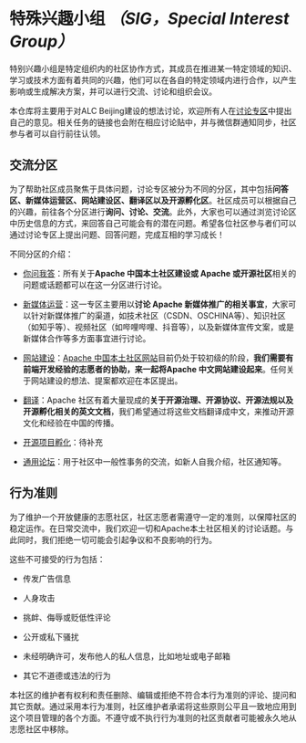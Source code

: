 # 特殊兴趣小组 _（SIG，Special Interest Group）_

特别兴趣小组是特定组织内的社区协作方式，其成员在推进某一特定领域的知识、学习或技术方面有着共同的兴趣，他们可以在各自的特定领域内进行合作，以产生影响或生成解决方案，并可以进行交流、讨论和组织会议。

本仓库将主要用于对ALC Beijing建设的想法讨论，欢迎所有人在[讨论专区](https://github.com/alc-beijing/SIG/discussions)中提出自己的意见。相关任务的链接也会附在相应讨论贴中，并与微信群通知同步，社区参与者可以自行前往认领。


## 交流分区

为了帮助社区成员聚焦于具体问题，讨论专区被分为不同的分区，其中包括**问答区、新媒体运营区、网站建设区、翻译区以及开源孵化区**。社区成员可以根据自己的兴趣，前往各个分区进行**询问、讨论、交流**。此外，大家也可以通过浏览讨论区中历史信息的方式，来回答自己可能会有的潜在问题。希望各位社区参与者们可以通过讨论专区上提出问题、回答问题，完成互相的学习成长！

不同分区的介绍：

- [你问我答](https://github.com/alc-beijing/SIG/discussions/categories/你问我答-q-a)：所有关于**Apache 中国本土社区建设或 Apache 或开源社区**相关的问题或话题都可以在这一分区进行讨论。


- [新媒体运营](https://github.com/alc-beijing/SIG/discussions/categories/新媒体运营)：这一专区主要用以**讨论 Apache 新媒体推广的相关事宜**，大家可以针对新媒体推广的渠道，如技术社区（CSDN、OSCHINA等）、知识社区（如知乎等）、视频社区（如哔哩哔哩、抖音等），以及新媒体宣传文案，或是新媒体合作等多方面事宜进行讨论。


- [网站建设](https://github.com/alc-beijing/SIG/discussions/categories/网站建设)：[Apache 中国本土社区网站](alc-beijing.github.io/alc-site/)目前仍处于较初级的阶段，**我们需要有前端开发经验的志愿者的协助，来一起将Apache 中文网站建设起来**。任何关于网站建设的想法、提案都欢迎在本区提出。


- [翻译](https://github.com/alc-beijing/SIG/discussions/categories/翻译相关话题)：Apache 社区有着大量现成的**关于开源治理、开源协议、开源法规以及开源孵化相关的英文文档**，我们希望通过将这些文档翻译成中文，来推动开源文化和经验在中国的传播。


- [开源项目孵化](https://github.com/alc-beijing/SIG/discussions/categories/开源项目孵化)：待补充


- [通用论坛](https://github.com/alc-beijing/SIG/discussions/categories/通用论坛)：用于社区中一般性事务的交流，如新人自我介绍，社区通知等。

## 行为准则

为了维护一个开放健康的志愿社区，社区志愿者需遵守一定的准则，以保障社区的稳定运作。在日常交流中，我们欢迎一切和Apache本土社区相关的讨论话题。与此同时，我们拒绝一切可能会引起争议和不良影响的行为。

这些不可接受的行为包括：

- 传发广告信息
 
- 人身攻击
 
- 挑衅、侮辱或贬低性评论
 
- 公开或私下骚扰
 
- 未经明确许可，发布他人的私人信息，比如地址或电子邮箱
 
- 其它不道德或违法的行为

本社区的维护者有权利和责任删除、编辑或拒绝不符合本行为准则的评论、提问和其它贡献。通过采用本行为准则，社区维护者承诺将这些原则公平且一致地应用到这个项目管理的各个方面。不遵守或不执行行为准则的社区贡献者可能被永久地从志愿社区中移除。
